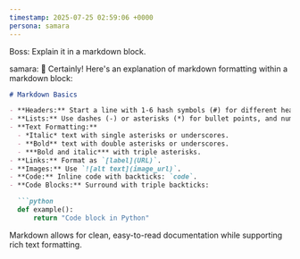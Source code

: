 ```yaml
---
timestamp: 2025-07-25 02:59:06 +0000
persona: samara
---
```


Boss: Explain it in a markdown block.

samara: 🦉 Certainly! Here's an explanation of markdown formatting within a markdown block:

```markdown
# Markdown Basics

- **Headers:** Start a line with 1-6 hash symbols (#) for different header levels.
- **Lists:** Use dashes (-) or asterisks (*) for bullet points, and numbers for ordered lists.
- **Text Formatting:**
  - *Italic* text with single asterisks or underscores.
  - **Bold** text with double asterisks or underscores.
  - ***Bold and italic*** with triple asterisks.
- **Links:** Format as `[label](URL)`.
- **Images:** Use `![alt text](image_url)`.
- **Code:** Inline code with backticks: `code`.
- **Code Blocks:** Surround with triple backticks:

  ```python
  def example():
      return "Code block in Python"
  ```

Markdown allows for clean, easy-to-read documentation while supporting rich text formatting.
```